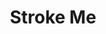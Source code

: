 ---
title: Stroke Me
category: paintings
series: words for today 
year: 2019
image: strokeme.jpg
size: 
materials: acrylic on canvas
---